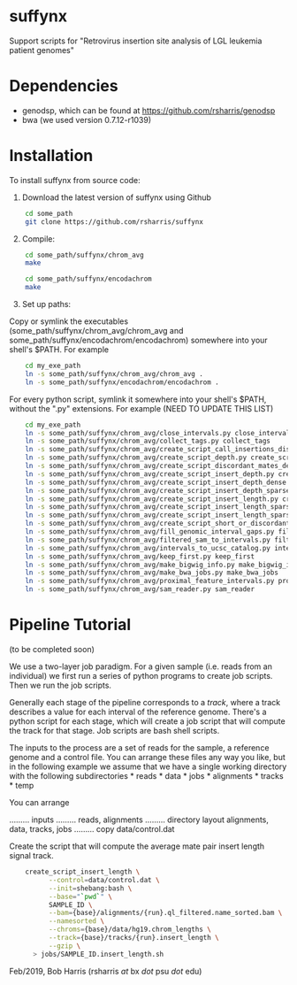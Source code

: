 # suffynx
Support scripts for "Retrovirus insertion site analysis of LGL leukemia patient
genomes"

# Dependencies

* genodsp, which can be found at https://github.com/rsharris/genodsp
* bwa (we used version 0.7.12-r1039)

# Installation

To install suffynx from source code:  
1. Download the latest version of suffynx using Github  
```bash  
    cd some_path  
    git clone https://github.com/rsharris/suffynx  
```  
2. Compile:  
```bash  
    cd some_path/suffynx/chrom_avg  
    make  

    cd some_path/suffynx/encodachrom  
    make  
```

3. Set up paths:  

Copy or symlink the executables (some_path/suffynx/chrom_avg/chrom_avg and
some_path/suffynx/encodachrom/encodachrom) somewhere into your shell's $PATH.
For example
```bash  
    cd my_exe_path
    ln -s some_path/suffynx/chrom_avg/chrom_avg .
    ln -s some_path/suffynx/encodachrom/encodachrom .
```

For every python script, symlink it somewhere into your shell's $PATH, without
the ".py" extensions. For example
(NEED TO UPDATE THIS LIST)
```bash  
    cd my_exe_path
    ln -s some_path/suffynx/chrom_avg/close_intervals.py close_intervals
    ln -s some_path/suffynx/chrom_avg/collect_tags.py collect_tags
    ln -s some_path/suffynx/chrom_avg/create_script_call_insertions_discordant.py create_script_call_insertions_discordant
    ln -s some_path/suffynx/chrom_avg/create_script_depth.py create_script_depth
    ln -s some_path/suffynx/chrom_avg/create_script_discordant_mates_dense.py create_script_discordant_mates_dense
    ln -s some_path/suffynx/chrom_avg/create_script_insert_depth.py create_script_insert_depth
    ln -s some_path/suffynx/chrom_avg/create_script_insert_depth_dense.py create_script_insert_depth_dense
    ln -s some_path/suffynx/chrom_avg/create_script_insert_depth_sparse.py create_script_insert_depth_sparse
    ln -s some_path/suffynx/chrom_avg/create_script_insert_length.py create_script_insert_length
    ln -s some_path/suffynx/chrom_avg/create_script_insert_length_sparse.py create_script_insert_length_sparse
    ln -s some_path/suffynx/chrom_avg/create_script_insert_length_sparse_or_normal_inserts_sparse.py create_script_insert_length_sparse_or_normal_inserts_sparse
    ln -s some_path/suffynx/chrom_avg/create_script_short_or_discordant.py create_script_short_or_discordant
    ln -s some_path/suffynx/chrom_avg/fill_genomic_interval_gaps.py fill_genomic_interval_gaps
    ln -s some_path/suffynx/chrom_avg/filtered_sam_to_intervals.py filtered_sam_to_intervals
    ln -s some_path/suffynx/chrom_avg/intervals_to_ucsc_catalog.py intervals_to_ucsc_catalog
    ln -s some_path/suffynx/chrom_avg/keep_first.py keep_first
    ln -s some_path/suffynx/chrom_avg/make_bigwig_info.py make_bigwig_info
    ln -s some_path/suffynx/chrom_avg/make_bwa_jobs.py make_bwa_jobs
    ln -s some_path/suffynx/chrom_avg/proximal_feature_intervals.py proximal_feature_intervals
    ln -s some_path/suffynx/chrom_avg/sam_reader.py sam_reader
```

# Pipeline Tutorial

(to be completed soon)

We use a two-layer job paradigm. For a given sample (i.e. reads from an
individual) we first run a series of python programs to create job scripts.
Then we run the job scripts.

Generally each stage of the pipeline corresponds to a _track_, where a track
describes a value for each interval of the reference genome. There's a python
script for each stage, which will create a job script that will compute the
track for that stage.  Job scripts are bash shell scripts.

The inputs to the process are a set of reads for the sample, a reference
genome and a control file. You can arrange these files any way you like, but
in the following example we assume that we have a single working directory
with the following subdirectories
	* reads
	* data
	* jobs
	* alignments
	* tracks
	* temp

You can arrange 

……… inputs
……… reads, alignments
……… directory layout alignments, data, tracks, jobs
……… copy data/control.dat

Create the script that will compute the average mate pair insert length signal
track.

```bash  
    create_script_insert_length \
          --control=data/control.dat \
          --init=shebang:bash \
          --base="`pwd`" \
          SAMPLE_ID \
          --bam={base}/alignments/{run}.ql_filtered.name_sorted.bam \
          --namesorted \
          --chroms={base}/data/hg19.chrom_lengths \
          --track={base}/tracks/{run}.insert_length \
          --gzip \
      > jobs/SAMPLE_ID.insert_length.sh
```

Feb/2019, Bob Harris (rsharris *at* bx *dot* psu *dot* edu)
